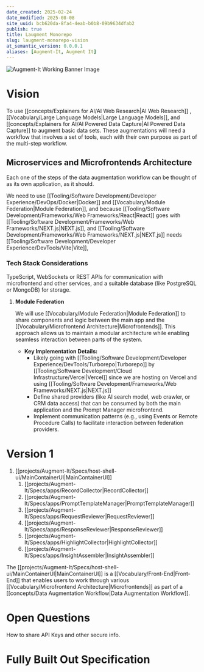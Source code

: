 ```yaml
---
date_created: 2025-02-24
date_modified: 2025-08-08
site_uuid: bcb620da-8fa4-4eab-b0b8-09b9634dfab2
publish: true
title: Laugment Monorepo
slug: laugment-monorepo-vision
at_semantic_version: 0.0.0.1
aliases: [Augment-It, Augment It]
---
```


![Augment-It Working Banner Image](https://i.imgur.com/JFdSlQt.png)

# Vision

To use [[concepts/Explainers for AI/AI Web Research|AI Web Research]] , [[Vocabulary/Large Language Models|Large Language Models]], and [[concepts/Explainers for AI/AI Powered Data Capture|AI Powered Data Capture]] to augment basic data sets.  These augmentations will need a workflow that involves a set of tools, each with their own purpose as part of the multi-step workflow.  

## Microservices and Microfrontends Architecture

Each one of the steps of the data augmentation workflow can be thought of as its own application, as it should. 

We need to use [[Tooling/Software Development/Developer Experience/DevOps/Docker|Docker]] and [[Vocabulary/Module Federation|Module Federation]], and because [[Tooling/Software Development/Frameworks/Web Frameworks/React|React]] goes with [[Tooling/Software Development/Frameworks/Web Frameworks/NEXT.js|NEXT.js]], and [[Tooling/Software Development/Frameworks/Web Frameworks/NEXT.js|NEXT.js]] needs [[Tooling/Software Development/Developer Experience/DevTools/Vite|Vite]], 

### Tech Stack Considerations
TypeScript, WebSockets or REST APIs for communication with microfrontend and other services, and a suitable database (like PostgreSQL or MongoDB) for storage.

1. **Module Federation**
    
    We will use [[Vocabulary/Module Federation|Module Federation]] to share components and logic between the main app and the [[Vocabulary/Microfrontend Architecture|Microfrontends]]. This approach allows us to maintain a modular architecture while enabling seamless interaction between parts of the system.
    
    - **Key Implementation Details:**
	    - Likely going with [[Tooling/Software Development/Developer Experience/DevTools/Turborepo|Turborepo]] by [[Tooling/Software Development/Cloud Infrastructure/Vercel|Vercel]] since we are hosting on Vercel and using [[Tooling/Software Development/Frameworks/Web Frameworks/NEXT.js|NEXT.js]]
        - Define shared providers (like AI search model, web crawler, or CRM data access) that can be consumed by both the main application and the Prompt Manager microfrontend.
        - Implement communication patterns (e.g., using Events or Remote Procedure Calls) to facilitate interaction between federation providers.

# Version 1
1. [[projects/Augment-It/Specs/host-shell-ui/MainContainerUI|MainContainerUI]]
	1. [[projects/Augment-It/Specs/apps/RecordCollector|RecordCollector]]
	2. [[projects/Augment-It/Specs/apps/PromptTemplateManager|PromptTemplateManager]]
	3. [[projects/Augment-It/Specs/apps/RequestReviewer|RequestReviewer]]
	4. [[projects/Augment-It/Specs/apps/ResponseReviewer|ResponseReviewer]]
	5. [[projects/Augment-It/Specs/apps/HighlightCollector|HighlightCollector]]
	6. [[projects/Augment-It/Specs/apps/InsightAssembler|InsightAssembler]]

The [[projects/Augment-It/Specs/host-shell-ui/MainContainerUI|MainContainerUI]] is a [[Vocabulary/Front-End|Front-End]] that enables users to work through various [[Vocabulary/Microfrontend Architecture|Microfrontends]]  as part of a [[concepts/Data Augmentation Workflow|Data Augmentation Workflow]].

# Open Questions
How to share API Keys and other secure info.

# Fully Built Out Specification
